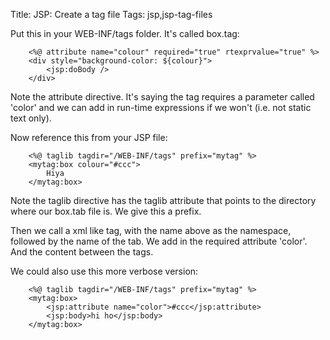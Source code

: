 Title: JSP: Create a tag file
Tags: jsp,jsp-tag-files

Put this in your WEB-INF/tags folder. It's called box.tag:

		<%@ attribute name="colour" required="true" rtexprvalue="true" %>
		<div style="background-color: ${colour}">
			<jsp:doBody />
		</div>

Note the attribute directive. It's saying the tag requires a parameter called 'color' and we can add in run-time expressions if we won't (i.e. not static text only).

Now reference this from your JSP file:

		<%@ taglib tagdir="/WEB-INF/tags" prefix="mytag" %> 
		<mytag:box colour="#ccc">
			Hiya
		</mytag:box>

Note the taglib directive has the taglib attribute that points to the directory where our box.tab file is. We give this a prefix.

Then we call a xml like tag, with the name above as the namespace, followed by the name of the tab. We add in the required attribute 'color'. And the content between the tags.

We could also use this more verbose version:

		<%@ taglib tagdir="/WEB-INF/tags" prefix="mytag" %> 
		<mytag:box>
			<jsp:attribute name="color">#ccc</jsp:attribute>
			<jsp:body>hi ho</jsp:body>
		</mytag:box>

